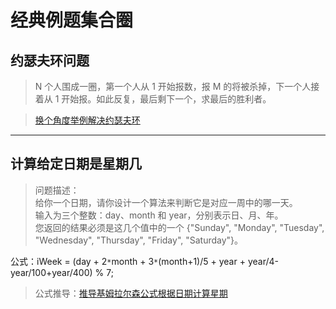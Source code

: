 # 经典例题集合圈
## 约瑟夫环问题
>  N 个人围成一圈，第一个人从 1 开始报数，报 M 的将被杀掉，下一个人接着从 1 开始报。如此反复，最后剩下一个，求最后的胜利者。

> [换个角度举例解决约瑟夫环](https://leetcode-cn.com/problems/yuan-quan-zhong-zui-hou-sheng-xia-de-shu-zi-lcof/solution/huan-ge-jiao-du-ju-li-jie-jue-yue-se-fu-huan-by-as/)

---

## 计算给定日期是星期几
> 问题描述：   
给你一个日期，请你设计一个算法来判断它是对应一周中的哪一天。  
输入为三个整数：day、month 和 year，分别表示日、月、年。   
您返回的结果必须是这几个值中的一个 {"Sunday", "Monday", "Tuesday", "Wednesday", "Thursday", "Friday", "Saturday"}。

公式：iWeek = (day + 2`*`month + 3`*`(month+1)/5 + year + year/4-year/100+year/400) % 7;

> 公式推导：[推导基姆拉尔森公式根据日期计算星期](https://www.cnblogs.com/hanxi/archive/2012/06/12/2545828.html)